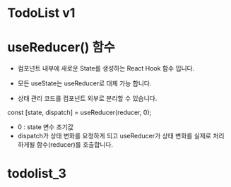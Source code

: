 # TodoList v1


# useReducer() 함수 

- 컴포넌트 내부에 새로운 State를 생성하는 React Hook 함수 입니다.
   
- 모든 useState는 useReducer로 대체 가능 합니다.

- 상태 관리 코드를 컴포넌트 외부로 분리할 수 있습니다.

const [state, dispatch] = useReducer(reducer, 0);   

- 0 : state 변수 초기값
- dispatch가 상태 변화를 요청하게 되고 useReducer가 상태 변화를 실제로 처리하게될 함수(reducer)를 호출합니다.
   
   
# todolist_3
